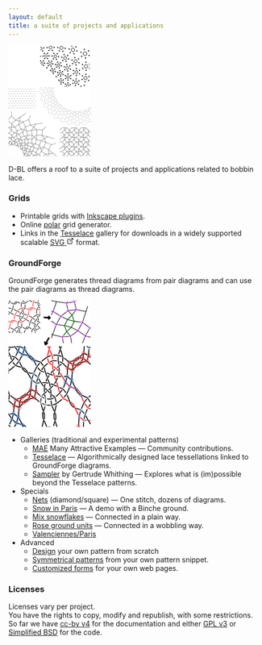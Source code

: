 ```yaml
---
layout: default
title: a suite of projects and applications
---
```



![](images/grids-gallery.png?align=right)

D-BL offers a roof to a suite of projects and applications related to bobbin lace.

### Grids
* Printable grids with [Inkscape plugins](/inkscape-bobbinlace/).
* Online [polar](/polar-grids/) grid generator.
* Links in the [Tesselace](/tesselace-to-gf/) gallery for downloads in a widely supported scalable [SVG ![](images/external-link.png)](https://en.wikipedia.org/wiki/Comparison_of_vector_graphics_editors#Import) format.

### GroundForge
GroundForge generates thread diagrams from pair diagrams and can use the pair diagrams as thread diagrams.

![](images/thread-to-pairs-tothreads.png?align=right)
* Galleries (traditional and experimental patterns)
  * [MAE](/MAE-gf/) Many Attractive Examples &mdash; Community contributions.
  * [Tesselace](/tesselace-to-gf/) &mdash; Algorithmically designed lace tessellations linked to GroundForge diagrams.
  * [Sampler](/gw-lace-to-gf/) by Gertrude Whithing &mdash; Explores what is (im)possible beyond the Tesselace patterns.
* Specials
  * [Nets](/GroundForge/nets) (diamond/square) &mdash;
    One stitch, dozens of diagrams.
  * [Snow in Paris](/GroundForge-help/Binche) &mdash; A demo with a Binche ground.
  * [Mix snowflakes](/GroundForge/mix4snow) &mdash;
    Connected in a plain way.
  * [Rose ground units](/MAE-gf/docs/droste#wobble) &mdash; Connected in a wobbling way.
  * [Valenciennes/Paris](/gw-lace-to-gf/#a7-h7g11--valenciennes)
* Advanced
  * [Design](/GroundForge/pattern) your own pattern from scratch
  * [Symmetrical patterns](/GroundForge/symmetry) from your own pattern snippet.
  * [Customized forms](/GroundForge/API) for your own web pages.

### Licenses
Licenses vary per project.  
You have the rights to copy, modify and republish, with some restrictions.  
So far we have [cc-by v4](http://creativecommons.org/licenses/by/4.0/) for the documentation
and either [GPL v3](https://github.com/d-bl/GroundForge/blob/master/LICENSE)
or [Simplified BSD](https://choosealicense.com/licenses/bsd-2-clause/)
for the code.

